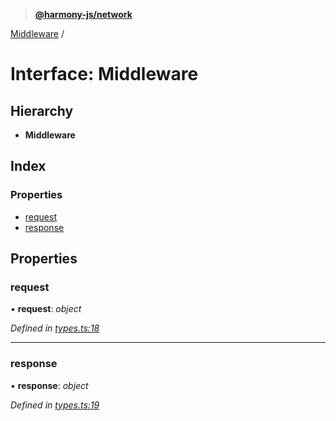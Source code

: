 > **[@harmony-js/network](../README.md)**

[Middleware](middleware.md) /

# Interface: Middleware

## Hierarchy

* **Middleware**

## Index

### Properties

* [request](middleware.md#request)
* [response](middleware.md#response)

## Properties

###  request

• **request**: *object*

*Defined in [types.ts:18](https://github.com/FireStack-Lab/Harmony-sdk-core/blob/c727071/packages/harmony-network/src/types.ts#L18)*

___

###  response

• **response**: *object*

*Defined in [types.ts:19](https://github.com/FireStack-Lab/Harmony-sdk-core/blob/c727071/packages/harmony-network/src/types.ts#L19)*